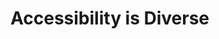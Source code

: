 # Accessibility is Diverse

<!--
4 User Personas
2: permanent, 1 temporary, 1 situational
Web: WCAG 2.1 AA
storyblok is trying to be more accessible
-->
